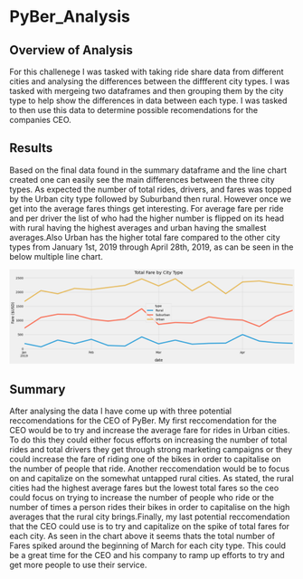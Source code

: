 # PyBer_Analysis
## Overview of Analysis
For this challenege I was tasked with taking ride share data from different cities and analysing the differences between the diffferent city types. I was tasked with mergeing two dataframes and then grouping them by the city type to help show the differences in data between each type. I was tasked to then use this data to determine possible recomendations for the companies CEO.
## Results
Based on the final data found in the summary dataframe and the line chart created one can easily see the main differences between the three city types. As expected the number of total rides, drivers, and fares was topped by the Urban city type followed by Suburband then rural. However once we get into the average fares things get interesting. For average fare per ride and per driver the list of who had the higher number is flipped on its head with rural having the highest averages and urban having the smallest averages.Also Urban has the higher total fare compared to the other city types from January 1st, 2019 through April 28th, 2019, as can be seen in the below multiple line chart.

![alt text](https://github.com/Cdonovan87/PyBer_Analysis/blob/main/Analysis/PyBer_fare_summary.png)
## Summary
After analysing the data I have come up with three potential reccomendations for the CEO of PyBer. My first reccomendation for the CEO would be to try and increase the average fare for rides in Urban cities. To do this they could either focus efforts on increasing the number of total rides and total drivers they get through strong marketing campaigns or they could increase the fare of riding one of the bikes in order to capitalise on the number of people that ride. Another reccomendation would be to focus on and capitalize on the somewhat untapped rural cities. As stated, the rural cities had the highest average fares but the lowest total fares so the ceo could focus on trying to increase the number of people who ride or the number of times a person rides their bikes in order to capitalise on the high averages that the rural city brings.Finally, my last potential reccomendation that the CEO could use is to try and capitalize on the spike of total fares for each city. As seen in the chart above it seems thats the total number of Fares spiked around the beginning of March for each city type. This could be a great time for the CEO and his company to ramp up efforts to try and get more people to use their service.
